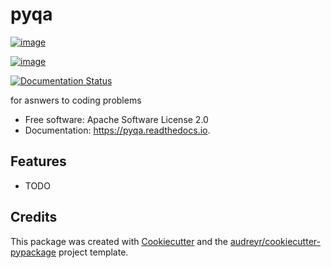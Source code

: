 pyqa
====

[![image](https://img.shields.io/pypi/v/pyqa.svg)](https://pypi.python.org/pypi/pyqa)

[![image](https://img.shields.io/travis/yusufadell/pyqa.svg)](https://travis-ci.com/yusufadell/pyqa)

[![Documentation Status](https://readthedocs.org/projects/pyqa/badge/?version=latest)](https://pyqa.readthedocs.io/en/latest/?version=latest)

for asnwers to coding problems

- Free software: Apache Software License 2.0
- Documentation: <https://pyqa.readthedocs.io>.

Features
--------

- TODO

Credits
-------

This package was created with
[Cookiecutter](https://github.com/audreyr/cookiecutter) and the
[audreyr/cookiecutter-pypackage](https://github.com/audreyr/cookiecutter-pypackage)
project template.
